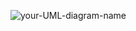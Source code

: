 ![your-UML-diagram-name](http://www.plantuml.com/plantuml/proxy?cache=no&src=https://raw.githubusercontent.com/santojos/Distributed-Systems/main/Design/Instant%2sMessaging/Requirement.iuml)
